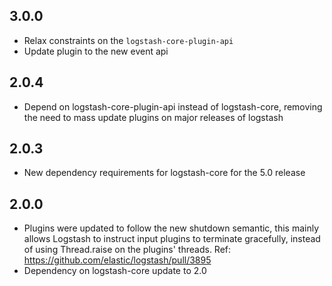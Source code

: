 ## 3.0.0
  - Relax constraints on the `logstash-core-plugin-api`
  - Update plugin to the new event api

## 2.0.4
  - Depend on logstash-core-plugin-api instead of logstash-core, removing the need to mass update plugins on major releases of logstash

## 2.0.3
  - New dependency requirements for logstash-core for the 5.0 release

## 2.0.0
 - Plugins were updated to follow the new shutdown semantic, this mainly allows Logstash to instruct input plugins to terminate gracefully, 
   instead of using Thread.raise on the plugins' threads. Ref: https://github.com/elastic/logstash/pull/3895
 - Dependency on logstash-core update to 2.0

